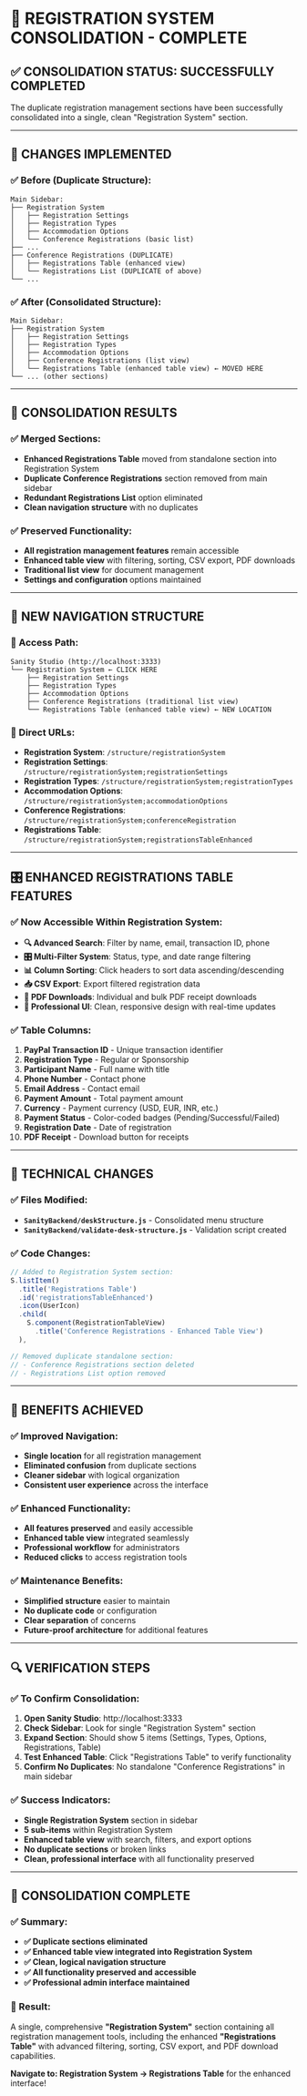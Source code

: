 # 🎯 REGISTRATION SYSTEM CONSOLIDATION - COMPLETE

## ✅ **CONSOLIDATION STATUS: SUCCESSFULLY COMPLETED**

The duplicate registration management sections have been successfully consolidated into a single, clean "Registration System" section.

---

## 🔄 **CHANGES IMPLEMENTED**

### **✅ Before (Duplicate Structure):**
```
Main Sidebar:
├── Registration System
│   ├── Registration Settings
│   ├── Registration Types
│   ├── Accommodation Options
│   └── Conference Registrations (basic list)
├── ...
├── Conference Registrations (DUPLICATE)
│   ├── Registrations Table (enhanced view)
│   └── Registrations List (DUPLICATE of above)
└── ...
```

### **✅ After (Consolidated Structure):**
```
Main Sidebar:
├── Registration System
│   ├── Registration Settings
│   ├── Registration Types
│   ├── Accommodation Options
│   ├── Conference Registrations (list view)
│   └── Registrations Table (enhanced table view) ← MOVED HERE
└── ... (other sections)
```

---

## 🎯 **CONSOLIDATION RESULTS**

### **✅ Merged Sections:**
- **Enhanced Registrations Table** moved from standalone section into Registration System
- **Duplicate Conference Registrations** section removed from main sidebar
- **Redundant Registrations List** option eliminated
- **Clean navigation structure** with no duplicates

### **✅ Preserved Functionality:**
- **All registration management features** remain accessible
- **Enhanced table view** with filtering, sorting, CSV export, PDF downloads
- **Traditional list view** for document management
- **Settings and configuration** options maintained

---

## 🚀 **NEW NAVIGATION STRUCTURE**

### **📍 Access Path:**
```
Sanity Studio (http://localhost:3333)
└── Registration System ← CLICK HERE
    ├── Registration Settings
    ├── Registration Types
    ├── Accommodation Options
    ├── Conference Registrations (traditional list view)
    └── Registrations Table (enhanced table view) ← NEW LOCATION
```

### **🔗 Direct URLs:**
- **Registration System**: `/structure/registrationSystem`
- **Registration Settings**: `/structure/registrationSystem;registrationSettings`
- **Registration Types**: `/structure/registrationSystem;registrationTypes`
- **Accommodation Options**: `/structure/registrationSystem;accommodationOptions`
- **Conference Registrations**: `/structure/registrationSystem;conferenceRegistration`
- **Registrations Table**: `/structure/registrationSystem;registrationsTableEnhanced`

---

## 🎛️ **ENHANCED REGISTRATIONS TABLE FEATURES**

### **✅ Now Accessible Within Registration System:**
- **🔍 Advanced Search**: Filter by name, email, transaction ID, phone
- **🎛️ Multi-Filter System**: Status, type, and date range filtering
- **📊 Column Sorting**: Click headers to sort data ascending/descending
- **📥 CSV Export**: Export filtered registration data
- **📄 PDF Downloads**: Individual and bulk PDF receipt downloads
- **🎨 Professional UI**: Clean, responsive design with real-time updates

### **✅ Table Columns:**
1. **PayPal Transaction ID** - Unique transaction identifier
2. **Registration Type** - Regular or Sponsorship
3. **Participant Name** - Full name with title
4. **Phone Number** - Contact phone
5. **Email Address** - Contact email
6. **Payment Amount** - Total payment amount
7. **Currency** - Payment currency (USD, EUR, INR, etc.)
8. **Payment Status** - Color-coded badges (Pending/Successful/Failed)
9. **Registration Date** - Date of registration
10. **PDF Receipt** - Download button for receipts

---

## 🔧 **TECHNICAL CHANGES**

### **✅ Files Modified:**
- **`SanityBackend/deskStructure.js`** - Consolidated menu structure
- **`SanityBackend/validate-desk-structure.js`** - Validation script created

### **✅ Code Changes:**
```javascript
// Added to Registration System section:
S.listItem()
  .title('Registrations Table')
  .id('registrationsTableEnhanced')
  .icon(UserIcon)
  .child(
    S.component(RegistrationTableView)
      .title('Conference Registrations - Enhanced Table View')
  ),

// Removed duplicate standalone section:
// - Conference Registrations section deleted
// - Registrations List option removed
```

---

## 🎯 **BENEFITS ACHIEVED**

### **✅ Improved Navigation:**
- **Single location** for all registration management
- **Eliminated confusion** from duplicate sections
- **Cleaner sidebar** with logical organization
- **Consistent user experience** across the interface

### **✅ Enhanced Functionality:**
- **All features preserved** and easily accessible
- **Enhanced table view** integrated seamlessly
- **Professional workflow** for administrators
- **Reduced clicks** to access registration tools

### **✅ Maintenance Benefits:**
- **Simplified structure** easier to maintain
- **No duplicate code** or configuration
- **Clear separation** of concerns
- **Future-proof architecture** for additional features

---

## 🔍 **VERIFICATION STEPS**

### **✅ To Confirm Consolidation:**
1. **Open Sanity Studio**: http://localhost:3333
2. **Check Sidebar**: Look for single "Registration System" section
3. **Expand Section**: Should show 5 items (Settings, Types, Options, Registrations, Table)
4. **Test Enhanced Table**: Click "Registrations Table" to verify functionality
5. **Confirm No Duplicates**: No standalone "Conference Registrations" in main sidebar

### **✅ Success Indicators:**
- **Single Registration System** section in sidebar
- **5 sub-items** within Registration System
- **Enhanced table view** with search, filters, and export options
- **No duplicate sections** or broken links
- **Clean, professional interface** with all functionality preserved

---

## 🎉 **CONSOLIDATION COMPLETE**

### **✅ Summary:**
- **✅ Duplicate sections eliminated**
- **✅ Enhanced table view integrated into Registration System**
- **✅ Clean, logical navigation structure**
- **✅ All functionality preserved and accessible**
- **✅ Professional admin interface maintained**

### **🎯 Result:**
A single, comprehensive **"Registration System"** section containing all registration management tools, including the enhanced **"Registrations Table"** with advanced filtering, sorting, CSV export, and PDF download capabilities.

**Navigate to: Registration System → Registrations Table** for the enhanced interface!
